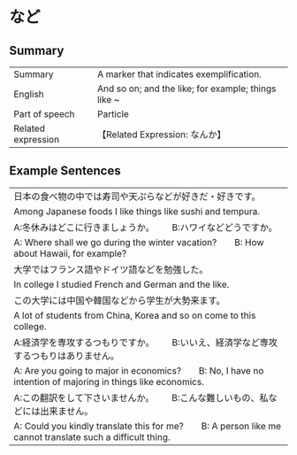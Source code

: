 # など

## Summary

<table><tr>   <td>Summary</td>   <td>A marker that indicates exemplification.</td></tr><tr>   <td>English</td>   <td>And so on; and the like; for example; things like ~</td></tr><tr>   <td>Part of speech</td>   <td>Particle</td></tr><tr>   <td>Related expression</td>   <td>【Related Expression: なんか】</td></tr></table>

## Example Sentences

<table><tr><td>日本の食べ物の中では寿司や天ぷらなどが好きだ・好きです。</td></tr><tr><td>Among Japanese foods I like things like sushi and tempura.</td></tr><tr><td>A:冬休みはどこに行きましょうか。  B:ハワイなどどうですか。</td></tr><tr><td>A: Where shall we go during the winter vacation?&emsp;&emsp;B: How about Hawaii, for example?</td></tr><tr><td>大学ではフランス語やドイツ語などを勉強した。</td></tr><tr><td>In college I studied French and German and the like.</td></tr><tr><td>この大学には中国や韓国などから学生が大勢来ます。</td></tr><tr><td>A lot of students from China, Korea and so on come to this college.</td></tr><tr><td>A:経済学を専攻するつもりですか。  B:いいえ、経済学など専攻するつもりはありません。</td></tr><tr><td>A: Are you going to major in economics?&emsp;&emsp;B: No, I have no intention of majoring in things like economics.</td></tr><tr><td>A:この翻訳をして下さいませんか。  B:こんな難しいもの、私などには出来ません。</td></tr><tr><td>A: Could you kindly translate this for me?&emsp;&emsp;B: A person like me cannot translate such a difficult thing.</td></tr></table>

